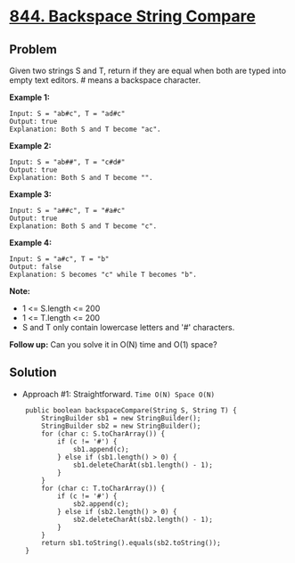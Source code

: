 # <a href='https://leetcode.com/problems/backspace-string-compare/'>844. Backspace String Compare</a>

## Problem
Given two strings S and T, return if they are equal when both are typed into empty text editors. # means a backspace character.

<strong>Example 1:</strong>
```
Input: S = "ab#c", T = "ad#c"
Output: true
Explanation: Both S and T become "ac".
```
<strong>Example 2:</strong>
```
Input: S = "ab##", T = "c#d#"
Output: true
Explanation: Both S and T become "".
```
<strong>Example 3:</strong>
```
Input: S = "a##c", T = "#a#c"
Output: true
Explanation: Both S and T become "c".
```
<strong>Example 4:</strong>
```
Input: S = "a#c", T = "b"
Output: false
Explanation: S becomes "c" while T becomes "b".
```

<strong>Note:</strong>
- 1 <= S.length <= 200
- 1 <= T.length <= 200
- S and T only contain lowercase letters and '#' characters.

<strong>Follow up:</strong>
Can you solve it in O(N) time and O(1) space?
 
## Solution
- Approach #1: Straightforward. ```Time O(N) Space O(N)```
```
    public boolean backspaceCompare(String S, String T) {
        StringBuilder sb1 = new StringBuilder();
        StringBuilder sb2 = new StringBuilder();
        for (char c: S.toCharArray()) {
            if (c != '#') {
                sb1.append(c);
            } else if (sb1.length() > 0) {
                sb1.deleteCharAt(sb1.length() - 1);
            }
        }
        for (char c: T.toCharArray()) {
            if (c != '#') {
                sb2.append(c);
            } else if (sb2.length() > 0) {
                sb2.deleteCharAt(sb2.length() - 1);
            }
        }
        return sb1.toString().equals(sb2.toString());
    }
```
